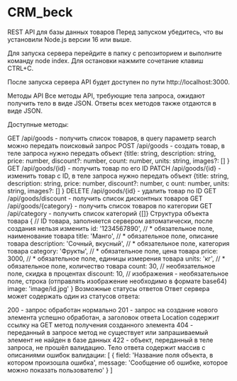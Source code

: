 # CRM_beck
REST API для базы данных товаров
Перед запуском убедитесь, что вы установили Node.js версии 16 или выше.

Для запуска сервера перейдите в папку с репозиторием и выполните команду node index. Для остановки нажмите сочетание клавиш CTRL+C.

После запуска сервера API будет доступен по пути http://localhost:3000.

Методы API
Все методы API, требующие тела запроса, ожидают получить тело в виде JSON. Ответы всех методов также отдаются в виде JSON.

Доступные методы:

GET /api/goods - получить список товаров, в query параметр search можно передать поисковый запрос
POST /api/goods - создать товар, в теле запроса нужно передать объект {title: string, description: string, price: number, discount?: number, count: number, units: string, images?: [] }
GET /api/goods/{id} - получить товар по его ID
PATCH /api/goods/{id} - изменить товар с ID, в теле запроса нужно передать объект {title: string, description: string, price: number, discount?: number, c ount: number, units: string, images?: [] }
DELETE /api/goods/{id} - удалить товар по ID
GET /api/goods/discount - получить список дисконтных товаров
GET /api/goods/{category} - получить список товаров по категории
GET /api/category - получить список категорий {[]}
Структура объекта товара
{
// ID товара, заполняется сервером автоматически, после создания нельзя изменить
id: '1234567890',
// * обязательное поле, наименование товара
title: 'Манго',
// * обязательное поле, описание товара
description: 'Сочный, вкусный',
// * обязательное поле, категория товара
category: 'Фрукты',
// * обязательное поле, цена товара
price: 3000,
// * обязательное поле, единицы измерения товара
units: 'кг',
// * обязательное поле, количество товара
count: 30,
// необязательное поле, скидка в процентах
discount: 10,
// изображения - необязательное поле, строка (отправлять изображение необходимо в формате base64)
image: 'image/id.jpg'
}
Возможные статусы ответов
Ответ сервера может содержать один из статусов ответа:

200 - запрос обработан нормально
201 - запрос на создание нового элемента успешно обработан, а заголовок ответа Location содержит ссылку на GET метод получения созданного элемента
404 - переданный в запросе метод не существует или запрашиваемый элемент не найден в базе данных
422 - объект, переданный в теле запроса, не прошёл валидацию. Тело ответа содержит массив с описаниями ошибок валидации:
[
{
field: 'Название поля объекта, в котором произошла ошибка',
message: 'Сообщение об ошибке, которое можно показать пользователю'
}
]
